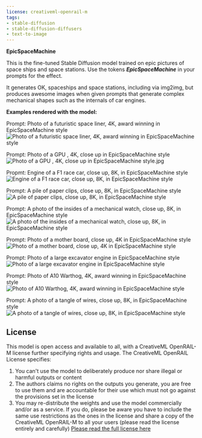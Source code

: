 ```yaml
---
license: creativeml-openrail-m
tags:
- stable-diffusion
- stable-diffusion-diffusers
- text-to-image
---
```

**EpicSpaceMachine**

This is the fine-tuned Stable Diffusion model trained on epic pictures of space ships and space stations.
Use the tokens **_EpicSpaceMachine_** in your prompts for the effect.

It generates OK, spaceships and space stations, including via img2img, but produces awesome images when given prompts that generate complex mechanical shapes such as the internals of car engines. 

**Examples rendered with the model:**

Prompt: Photo of a futuristic space liner, 4K, award winning in EpicSpaceMachine style
![Photo of a futuristic space liner, 4K, award winning in EpicSpaceMachine style](./Photo%20of%20a%20futuristic%20space%20liner%2C%204K%2C%20award%20winning%20in%20EpicSpaceMachine%20style.jpg)

Prompt: Photo of a GPU , 4K, close up  in EpicSpaceMachine style
![Photo of a GPU , 4K, close up  in EpicSpaceMachine style.jpg](./Photo%20of%20a%20GPU%20%2C%204K%2C%20close%20up%20%20in%20EpicSpaceMachine%20style.jpg)

Propmt: Engine of a F1 race car, close up, 8K,  in EpicSpaceMachine style
![Engine of a F1 race car, close up, 8K,  in EpicSpaceMachine style](./Engine%20of%20a%20F1%20race%20car%2C%20close%20up%2C%208K%2C%20%20in%20EpicSpaceMachine%20style.jpg)

Prompt: A pile of paper clips, close up, 8K,  in EpicSpaceMachine style
![A pile of paper clips, close up, 8K,  in EpicSpaceMachine style](./A%20pile%20of%20paper%20clips%2C%20close%20up%2C%208K%2C%20%20in%20EpicSpaceMachine%20style.jpg)


Prompt: A photo of the insides of a mechanical watch, close up, 8K,  in EpicSpaceMachine style
![A photo of the insides of a mechanical watch, close up, 8K,  in EpicSpaceMachine style](./A%20photo%20of%20the%20insides%20of%20a%20mechanical%20watch%2C%20close%20up%2C%208K%2C%20%20in%20EpicSpaceMachine%20style.jpg)


Prompt: Photo of a mother board, close up, 4K  in EpicSpaceMachine style
![Photo of a mother board, close up, 4K  in EpicSpaceMachine style](./Photo%20of%20a%20mother%20board%2C%20close%20up%2C%204K%20%20in%20EpicSpaceMachine%20style.jpg)

Prompt: Photo of a large excavator engine  in EpicSpaceMachine style
![Photo of a large excavator engine  in EpicSpaceMachine style](./Photo%20of%20a%20large%20excavator%20engine%20%20in%20EpicSpaceMachine%20style.jpg)

Prompt: Photo of A10 Warthog, 4K, award winning in EpicSpaceMachine style
![Photo of A10 Warthog, 4K, award winning in EpicSpaceMachine style](./Photo%20of%20A10%20Warthog%2C%204K%2C%20award%20winning%20in%20EpicSpaceMachine%20style.jpg)

Prompt: A photo of a tangle of wires, close up, 8K,  in EpicSpaceMachine style
![A photo of a tangle of wires, close up, 8K,  in EpicSpaceMachine style](./A%20photo%20of%20a%20tangle%20of%20wires%2C%20close%20up%2C%208K%2C%20%20in%20EpicSpaceMachine%20style.jpg)


## License

This model is open access and available to all, with a CreativeML OpenRAIL-M license further specifying rights and usage.
The CreativeML OpenRAIL License specifies: 

1. You can't use the model to deliberately produce nor share illegal or harmful outputs or content 
2. The authors claims no rights on the outputs you generate, you are free to use them and are accountable for their use which must not go against the provisions set in the license
3. You may re-distribute the weights and use the model commercially and/or as a service. If you do, please be aware you have to include the same use restrictions as the ones in the license and share a copy of the CreativeML OpenRAIL-M to all your users (please read the license entirely and carefully)
[Please read the full license here](https://huggingface.co/spaces/CompVis/stable-diffusion-license)